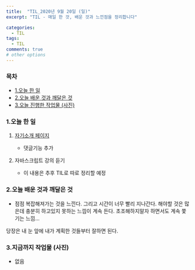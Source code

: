 ```yaml
---
title:  "TIL_2020년 9월 20일 (일)"
excerpt: "TIL - 매일 한 것, 배운 것과 느낀점을 정리합니다"

categories:
  - TIL
tags:
  - TIL
comments: true
# other options
---
```



<h3>목차</h3>

- [1.오늘 한 일](#1오늘-한-일)
- [2.오늘 배운 것과 깨달은 것](#2오늘-배운-것과-깨달은-것)
- [3.오늘 진행한 작업물 (사진)](#3오늘-진행한-작업물-사진)
  

### 1.오늘 한 일
    
1. [자기소개 페이지](https://hocheoljang.github.io/IntroduceMyself/index.html)
    - 댓글기능 추가 
    
2. 자바스크립트 강의 듣기
    - 이 내용은 추후 TIL로 따로 정리할 예정
            
### 2.오늘 배운 것과 깨달은 것

- 점점 복잡해져가는 것을 느낀다. 그리고 시간이 너무 빨리 지나간다.
해야할 것은 많은데 충분히 하고있지 못하는 느낌이 계속 든다.
초조해하지말자 하면서도 계속 쫓기는 느낌...

당장은 내 눈 앞에 내가 계획한 것들부터 잘하면 된다.


### 3.지금까지 작업물 (사진)

- 없음